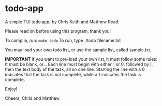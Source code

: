 # todo-app

A simple TUI todo app, by Chris Keith and Matthew Read.

Please read on before using this program, thank you!

To compile, run: `make todo`
To run, type ./todo filename.txt

You may load your own todo list, or use the sample list,
called sample.txt. 


**IMPORTANT**
If you want to pre-load your own list, it must follow some rules:
It must be blank, or...
Each line must begin with either 1 or 0, followed by |, then
the text body of the task, all on one line.  Starting the line with 
a 0 indicates that the task is not complete, while a 1 indicates
the task is complete.

Enjoy!

Cheers,
Chris and Matthew
